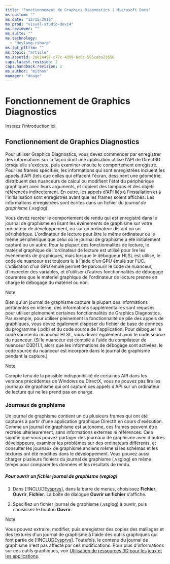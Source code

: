 ```yaml
---
title: "Fonctionnement de Graphics Diagnostics | Microsoft Docs"
ms.custom: ""
ms.date: "12/15/2016"
ms.prod: "visual-studio-dev14"
ms.reviewer: ""
ms.suite: ""
ms.technology: 
  - "devlang-csharp"
ms.tgt_pltfrm: ""
ms.topic: "article"
ms.assetid: 2ae14497-c77c-4399-bc0c-595caba23656
caps.latest.revision: 2
caps.handback.revision: 2
ms.author: "mithom"
manager: "douge"
---
```

# Fonctionnement de Graphics Diagnostics
Insérez l'introduction ici.  
  
## Fonctionnement de Graphics Diagnostics  
 Pour utiliser Graphics Diagnostics, vous devez commencer par enregistrer des informations sur la façon dont une application utilise l'API de Direct3D lorsqu'elle s'exécute, puis examiner ensuite le comportement enregistré.  Pour les frames spécifiés, les informations qui sont enregistrées incluent les appels d'API \(tels que celles qui effacent l'écran, dessinent une géométrie, distribuent des nuanceurs de calcul ou modifient l'état du périphérique graphique\) avec leurs arguments, et copient des tampons et des objets référencés indirectement.  En outre, les appels d'API liés à l'installation et à l'initialisation sont enregistrés avant que les frames soient affichés.  Les informations enregistrées sont écrites dans un fichier du *journal de graphisme* \(.vsglog\).  
  
 Vous devez recréer le comportement de rendu qui est enregistré dans le journal de graphisme en lisant les événements de graphisme sur votre ordinateur de développement, ou sur un ordinateur distant ou un périphérique.  L'ordinateur de lecture peut être le même ordinateur ou le même périphérique que celui où le journal de graphisme a été initialement capturé ou un autre.  Pour la plupart des fonctionnalités de lecture, le matériel graphique de l'ordinateur de lecture est utilisé pour lire les événements de graphiques, mais lorsque le débogueur HLSL est utilisé, le code de nuanceur est toujours lu à l'aide d'un GPU émulé sur l'UC.  L'utilisation d'un GPU émulé permet de parcourir le code de nuanceur, d'inspecter des variables, et d'utiliser d'autres fonctionnalités de débogage courantes que le matériel graphique de l'ordinateur de lecture prenne en charge le débogage du matériel ou non.  
  
> [!NOTE]
>  Bien qu'un journal de graphisme capture la plupart des informations pertinentes en interne, des informations supplémentaires sont requises pour utiliser pleinement certaines fonctionnalités de Graphics Diagnostics.  Par exemple, pour utiliser pleinement la fonctionnalité de pile des appels de graphiques, vous devez également disposer du fichier de base de données du programme \(.pdb\) et du code source de l'application.  Pour déboguer le code source du nuanceur HLSL, vous devez également avoir le code source du nuanceur.  \(Si le nuanceur est compilé à l'aide du compilateur de nuanceur D3D11.1, alors que les informations de débogage sont activées, le code source du nuanceur est incorporé dans le journal de graphisme pendant la capture.\)  
  
> [!NOTE]
>  Compte tenu de la possible indisponibilité de certaines API dans les versions précédentes de Windows ou DirectX, vous ne pouvez pas lire les journaux de graphisme qui ont capturé ces appels d'API sur un ordinateur de lecture qui ne les prend pas en charge.  
  
### Journaux de graphisme  
 Un journal de graphisme contient un ou plusieurs frames qui ont été capturés à partir d'une application graphique DirectX en cours d'exécution.  Comme un journal de graphisme est autonome, ces frames peuvent être recréés ultérieurement, sans informations externes ni références.  Cela signifie que vous pouvez partager des journaux de graphisme avec d'autres développeurs, examiner les problèmes sur des ordinateurs différents, et consulter les journaux de graphisme anciens même si les schémas et les textures ont été modifiés dans le développement.  Vous pouvez aussi charger plusieurs fichiers du journal de graphisme \(.vsglog\) en même temps pour comparer les données et les résultats de rendu.  
  
##### Pour ouvrir un fichier journal de graphisme \(vsglog\)  
  
1.  Dans [!INCLUDE[vsprvs](../assembler/masm/includes/vsprvs_md.md)], dans la barre de menus, choisissez **Fichier**, **Ouvrir**, **Fichier**.  La boîte de dialogue **Ouvrir un fichier** s'affiche.  
  
2.  Spécifiez un fichier journal de graphisme \(.vsglog\) à ouvrir, puis choisissez le bouton **Ouvrir**.  
  
> [!NOTE]
>  Vous pouvez extraire, modifier, puis enregistrer des copies des maillages et des textures d'un journal de graphisme à l'aide des outils graphiques qui font partie de [!INCLUDE[vsprvs](../assembler/masm/includes/vsprvs_md.md)].  Toutefois, le contenu du journal de graphisme n'est pas affecté par ces modifications.  Pour plus d'informations sur ces outils graphiques, voir [Utilisation de ressources 3D pour les jeux et les applications](../Topic/Working%20with%203-D%20Assets%20for%20Games%20and%20Apps.md).